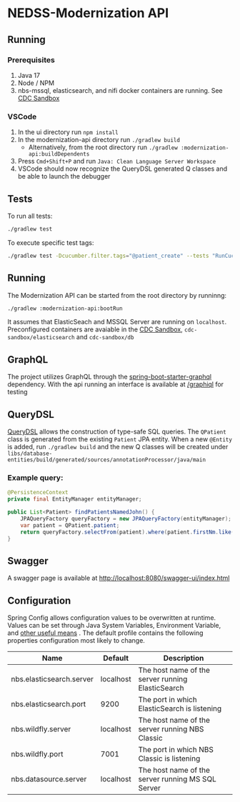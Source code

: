 # NEDSS-Modernization API

## Running

### Prerequisites

1. Java 17
1. Node / NPM
1. nbs-mssql, elasticsearch, and nifi docker containers are running. See [CDC Sandbox](../../cdc-sandbox/README.md)

### VSCode

1. In the ui directory run `npm install`
1. In the modernization-api directory run `./gradlew build`
    - Alternatively, from the root directory run `./gradlew :modernization-api:buildDependents`
1. Press `Cmd+Shift+P` and run `Java: Clean Language Server Workspace`
1. VSCode should now recognize the QueryDSL generated Q classes and be able to launch the debugger

## Tests

To run all tests:

```bash
./gradlew test
```

To execute specific test tags:

```bash
./gradlew test -Dcucumber.filter.tags="@patient_create" --tests "RunCucumberTest"
```

## Running

The Modernization API can be started from the root directory by runninng:

```bash
./gradlew :modernization-api:bootRun
```

It assumes that ElasticSeach and MSSQL Server are running on `localhost`. Preconfigured containers are avaiable in
the [CDC Sandbox](../../cdc-sandbox/README.md), `cdc-sandbox/elasticsearch` and `cdc-sandbox/db`

## GraphQL

The project utilizes GraphQL through
the [spring-boot-starter-graphql](https://docs.spring.io/spring-graphql/docs/current/reference/html/) dependency. With
the api running an interface is available at [/graphiql](http://localhost:8080/graphiql?path=/graphql#) for testing

## QueryDSL

[QueryDSL](https://github.com/querydsl/querydsl) allows the construction of type-safe SQL queries. The `QPatient` class
is generated from the existing `Patient` JPA entity. When a new `@Entity` is added, run `./gradlew build` and the new Q
classes will be created under `libs/database-entities/build/generated/sources/annotationProcessor/java/main`

### Example query:

```java
@PersistenceContext
private final EntityManager entityManager;

public List<Patient> findPatientsNamedJohn() {
    JPAQueryFactory queryFactory = new JPAQueryFactory(entityManager);
    var patient = QPatient.patient;
    return queryFactory.selectFrom(patient).where(patient.firstNm.like("John")).fetch();
}
```

## Swagger

A swagger page is available
at [http://localhost:8080/swagger-ui/index.html](http://localhost:8080/swagger-ui/index.html)

## Configuration

Spring Config allows configuration values to be overwritten at runtime. Values can be set through Java System Variables,
Environment Variable,
and [other useful means](https://docs.spring.io/spring-boot/docs/2.7.5/reference/html/features.html#features.external-config)
. The default profile contains the following properties configuration most likely to change.

| Name                     | Default   | Description                                       |
|--------------------------|-----------|---------------------------------------------------|
| nbs.elasticsearch.server | localhost | The host name of the server running ElasticSearch |
| nbs.elasticsearch.port   | 9200      | The port in which ElasticSearch is listening      |
| nbs.wildfly.server       | localhost | The host name of the server running NBS Classic   |
| nbs.wildfly.port         | 7001      | The port in which NBS Classic is listening        |
| nbs.datasource.server    | localhost | The host name of the server running MS SQL Server |
